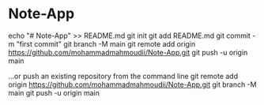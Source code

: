 # Note-App
echo "# Note-App" >> README.md
git init
git add README.md
git commit -m "first commit"
git branch -M main
git remote add origin https://github.com/mohammadmahmoudii/Note-App.git
git push -u origin main



…or push an existing repository from the command line
git remote add origin https://github.com/mohammadmahmoudii/Note-App.git
git branch -M main
git push -u origin main
